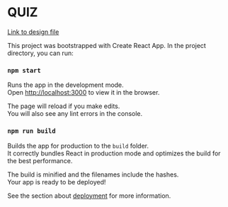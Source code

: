 # QUIZ

[Link to design file](https://www.figma.com/file/OyoVI64WPi8hxGXWxIxUL8/Quiz?type=design&node-id=0%3A1&t=xzS0hwRdImTu2dp1-1)

This project was bootstrapped with Create React App.
In the project directory, you can run:

### `npm start`

Runs the app in the development mode.\
Open [http://localhost:3000](http://localhost:3000) to view it in the browser.

The page will reload if you make edits.\
You will also see any lint errors in the console.

### `npm run build`

Builds the app for production to the `build` folder.\
It correctly bundles React in production mode and optimizes the build for the best performance.

The build is minified and the filenames include the hashes.\
Your app is ready to be deployed!

See the section about [deployment](https://facebook.github.io/create-react-app/docs/deployment) for more information.
